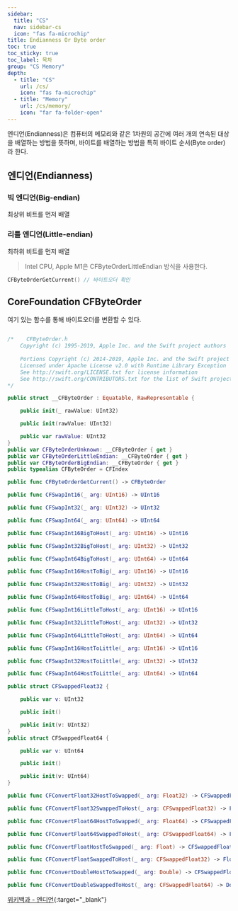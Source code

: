 ```yaml
---
sidebar:
  title: "CS"
  nav: sidebar-cs
  icon: "fas fa-microchip"
title: Endianness Or Byte order
toc: true
toc_sticky: true
toc_label: 목차
group: "CS Memory"
depth: 
  - title: "CS"
    url: /cs/
    icon: "fas fa-microchip"
  - title: "Memory"
    url: /cs/memory/
    icon: "far fa-folder-open"
---
```

엔디언(Endianness)은 컴퓨터의 메모리와 같은 1차원의 공간에 여러 개의 연속된 대상을 배열하는 방법을 뜻하며, 바이트를 배열하는 방법을 특히 바이트 순서(Byte order)라 한다.


## 엔디언(Endianness)
### 빅 엔디언(Big-endian)
최상위 비트를 먼저 배열

### 리틀 엔디언(Little-endian)
최하위 비트를 먼저 배열
>Intel CPU, Apple M1은 CFByteOrderLittleEndian 방식을 사용한다.

```swift
CFByteOrderGetCurrent() // 바이트오더 확인
```

    
## CoreFoundation CFByteOrder 
여기 있는 함수를 통해 바이트오더를 변환할 수 있다.
```swift

/*    CFByteOrder.h
    Copyright (c) 1995-2019, Apple Inc. and the Swift project authors
 
    Portions Copyright (c) 2014-2019, Apple Inc. and the Swift project authors
    Licensed under Apache License v2.0 with Runtime Library Exception
    See http://swift.org/LICENSE.txt for license information
    See http://swift.org/CONTRIBUTORS.txt for the list of Swift project authors
*/

public struct __CFByteOrder : Equatable, RawRepresentable {

    public init(_ rawValue: UInt32)

    public init(rawValue: UInt32)

    public var rawValue: UInt32
}
public var CFByteOrderUnknown: __CFByteOrder { get }
public var CFByteOrderLittleEndian: __CFByteOrder { get }
public var CFByteOrderBigEndian: __CFByteOrder { get }
public typealias CFByteOrder = CFIndex

public func CFByteOrderGetCurrent() -> CFByteOrder

public func CFSwapInt16(_ arg: UInt16) -> UInt16

public func CFSwapInt32(_ arg: UInt32) -> UInt32

public func CFSwapInt64(_ arg: UInt64) -> UInt64

public func CFSwapInt16BigToHost(_ arg: UInt16) -> UInt16

public func CFSwapInt32BigToHost(_ arg: UInt32) -> UInt32

public func CFSwapInt64BigToHost(_ arg: UInt64) -> UInt64

public func CFSwapInt16HostToBig(_ arg: UInt16) -> UInt16

public func CFSwapInt32HostToBig(_ arg: UInt32) -> UInt32

public func CFSwapInt64HostToBig(_ arg: UInt64) -> UInt64

public func CFSwapInt16LittleToHost(_ arg: UInt16) -> UInt16

public func CFSwapInt32LittleToHost(_ arg: UInt32) -> UInt32

public func CFSwapInt64LittleToHost(_ arg: UInt64) -> UInt64

public func CFSwapInt16HostToLittle(_ arg: UInt16) -> UInt16

public func CFSwapInt32HostToLittle(_ arg: UInt32) -> UInt32

public func CFSwapInt64HostToLittle(_ arg: UInt64) -> UInt64

public struct CFSwappedFloat32 {

    public var v: UInt32

    public init()

    public init(v: UInt32)
}
public struct CFSwappedFloat64 {

    public var v: UInt64

    public init()

    public init(v: UInt64)
}

public func CFConvertFloat32HostToSwapped(_ arg: Float32) -> CFSwappedFloat32

public func CFConvertFloat32SwappedToHost(_ arg: CFSwappedFloat32) -> Float32

public func CFConvertFloat64HostToSwapped(_ arg: Float64) -> CFSwappedFloat64

public func CFConvertFloat64SwappedToHost(_ arg: CFSwappedFloat64) -> Float64

public func CFConvertFloatHostToSwapped(_ arg: Float) -> CFSwappedFloat32

public func CFConvertFloatSwappedToHost(_ arg: CFSwappedFloat32) -> Float

public func CFConvertDoubleHostToSwapped(_ arg: Double) -> CFSwappedFloat64

public func CFConvertDoubleSwappedToHost(_ arg: CFSwappedFloat64) -> Double

```

[<i class="fas fa-link"></i> 위키백과 - 엔디언](https://ko.wikipedia.org/wiki/%EC%97%94%EB%94%94%EC%96%B8){:target="_blank"} 
